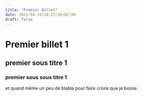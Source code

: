 ```yaml
---
title: "Premier Billet"
date: 2021-04-16T18:27:16+02:00
draft: false
---
```

# Premier billet 1

## premier sous titre 1

### premier sous sous titre 1

et quand même un peu de blabla pour faire croire que je bosse.
